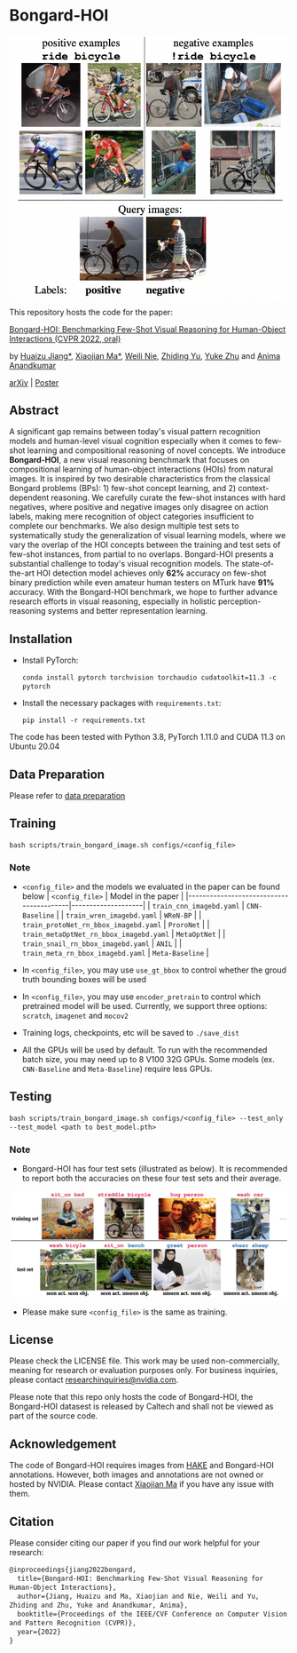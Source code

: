 Bongard-HOI
===
<p align="center"><img width="540" src="./assets/overview.png"></p>

This repository hosts the code for the paper:

[Bongard-HOI: Benchmarking Few-Shot Visual Reasoning for Human-Object Interactions (CVPR 2022, oral)](https://web.cs.ucla.edu/~xm/file/bongardhoi_cvpr22.pdf)

by [Huaizu Jiang*](https://jianghz.me/), [Xiaojian Ma*](http://web.cs.ucla.edu/~xm), [Weili Nie](https://weilinie.github.io/), [Zhiding Yu](https://chrisding.github.io/), [Yuke Zhu](https://www.cs.utexas.edu/~yukez/) and [Anima Anandkumar](http://tensorlab.cms.caltech.edu/users/anima/)

[arXiv](http://arxiv.org/abs/2205.13803) | [Poster](https://web.cs.ucla.edu/~xm/file/bongardhoi_cvpr22_poster.pdf)

## Abstract

A significant gap remains between today's visual pattern recognition models and human-level visual cognition especially when it comes to few-shot learning and compositional reasoning of novel concepts. We introduce **Bongard-HOI**, a new visual reasoning benchmark that focuses on compositional learning of human-object interactions (HOIs) from natural images. It is inspired by two desirable characteristics from the classical Bongard problems (BPs): 1) few-shot concept learning, and 2) context-dependent reasoning. We carefully curate the few-shot instances with hard negatives, where positive and negative images only disagree on action labels, making mere recognition of object categories insufficient to complete our benchmarks. We also design multiple test sets to systematically study the generalization of visual learning models, where we vary the overlap of the HOI concepts between the training and test sets of few-shot instances, from partial to no overlaps. Bongard-HOI presents a substantial challenge to today's visual recognition models. The state-of-the-art HOI detection model achieves only **62%** accuracy on few-shot binary prediction while even amateur human testers on MTurk have **91%** accuracy. With the Bongard-HOI benchmark, we hope to further advance research efforts in visual reasoning, especially in holistic perception-reasoning systems and better representation learning.

## Installation

- Install PyTorch:
    ```shell
    conda install pytorch torchvision torchaudio cudatoolkit=11.3 -c pytorch
    ```

- Install the necessary packages with `requirements.txt`:
    ```shell
    pip install -r requirements.txt
    ```

The code has been tested with Python 3.8, PyTorch 1.11.0 and CUDA 11.3 on Ubuntu 20.04

##  Data Preparation

Please refer to [data preparation](assets/dataset.md)

## Training

```shell
bash scripts/train_bongard_image.sh configs/<config_file>
```

### Note

- `<config_file>` and the models we evaluated in the paper can be found below
    | `<config_file>`                         | Model in the paper |
    |-----------------------------------------|--------------------|
    | `train_cnn_imagebd.yaml`                | `CNN-Baseline`     |
    | `train_wren_imagebd.yaml`               | `WReN-BP`          |
    | `train_protoNet_rn_bbox_imagebd.yaml`   | `ProroNet`         |
    | `train_metaOptNet_rn_bbox_imagebd.yaml` | `MetaOptNet`       |
    | `train_snail_rn_bbox_imagebd.yaml`      | `ANIL`             |
    | `train_meta_rn_bbox_imagebd.yaml`       | `Meta-Baseline`    |

- In `<config_file>`, you may use `use_gt_bbox` to control whether the groud truth bounding boxes will be used

- In `<config_file>`, you may use `encoder_pretrain` to control which pretrained model will be used. Currently, we support three options: `scratch`, `imagenet` and `mocov2`

- Training logs, checkpoints, etc will be saved to `./save_dist`

- All the GPUs will be used by default. To run with the recommended batch size, you may need up to 8 V100 32G GPUs. Some models (ex. `CNN-Baseline` and `Meta-Baseline`) require less GPUs.

## Testing

```shell
bash scripts/train_bongard_image.sh configs/<config_file> --test_only --test_model <path to best_model.pth>
```

### Note

- Bongard-HOI has four test sets (illustrated as below). It is recommended to report both the accuracies on these four test sets and their average.

<p align="center"><img src="./assets/generalization_test.png"></p>


- Please make sure `<config_file>` is the same as training.

## License

Please check the LICENSE file. This work may be used non-commercially, meaning for research or evaluation purposes only. For business inquiries, please contact researchinquiries@nvidia.com.

Please note that this repo only hosts the code of Bongard-HOI, the Bongard-HOI datasest is released by Caltech and shall not be viewed as part of the source code.

## Acknowledgement

The code of Bongard-HOI requires images from [HAKE](http://hake-mvig.cn/) and Bongard-HOI annotations. However, both images and annotations are not owned or hosted by NVIDIA. Please contact [Xiaojian Ma](mailto:xiaojian.ma@ucla.edu) if you have any issue with them.

## Citation

Please consider citing our paper if you find our work helpful for your research:

```
@inproceedings{jiang2022bongard,
  title={Bongard-HOI: Benchmarking Few-Shot Visual Reasoning for Human-Object Interactions},
  author={Jiang, Huaizu and Ma, Xiaojian and Nie, Weili and Yu, Zhiding and Zhu, Yuke and Anandkumar, Anima},
  booktitle={Proceedings of the IEEE/CVF Conference on Computer Vision and Pattern Recognition (CVPR)},
  year={2022}
}
```
